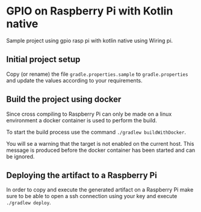 # GPIO on Raspberry Pi with Kotlin native

Sample project using gpio rasp pi with kotlin native using Wiring pi.

## Initial project setup

Copy (or rename) the file `gradle.properties.sample` to `gradle.properties`
and update the values according to your requirements.

## Build the project using docker

Since cross compiling to Raspberry Pi can only be made on a linux
environment a docker container is used to perform the build.

To start the build process use the command `./gradlew buildWithDocker`.

You will se a warning that the target is not enabled on the current host.
This message is produced before the docker container has been started
and can be ignored.

## Deploying the artifact to a Raspberry Pi

In order to copy and execute the generated artifact on a Raspberry Pi
make sure to be able to open a ssh connection using your key and
execute `./gradlew deploy`.